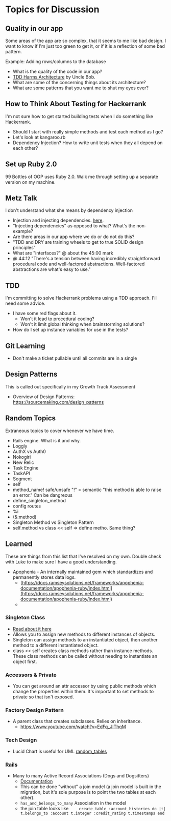 # Topics for Discussion

## Quality in our app
Some areas of the app are so complex, that it seems to me like bad design. 
I want to know if I'm just too green to get it, or if it is a reflection of some bad pattern.

Example: Adding rows/columns to the database
- What is the quality of the code in our app?
- [TDD Harms Architecture](http://blog.cleancoder.com/uncle-bob/2017/03/03/TDD-Harms-Architecture.html) by Uncle Bob.
- What are some of the concerning things about its architecture?
- What are some patterns that you want me to shut my eyes over?


## How to Think About Testing for Hackerrank
I'm not sure how to get started building tests when I do something like Hackerrank.
- Should I start with really simple methods and test each method as I go?
- Let's look at kangaroo.rb
- Dependency Injection? How to write unit tests when they all depend on each other?

## Set up Ruby 2.0
99 Bottles of OOP uses Ruby 2.0. Walk me through setting up a separate version on my machine.

## Metz Talk
I don't understand what she means by dependency injection
- Injection and injecting dependencies. [here](https://youtu.be/v-2yFMzxqwU?list=PLqal2KPbpmUwQurG_ixyT9pAHcesUjvJ5&t=2223).
- "Injecting dependencies" as opposed to what? What's the non-example?
- Are there areas in our app where we do or do not do this?
- "TDD and DRY are training wheels to get to true SOLID design principles"
- What are "interfaces?" @ about the 45:00 mark
- @ 44:12 "There's a tension between having incredibly straightforward procedural code and well-factored abstractions. Well-factored abstractions are what's easy to use."

## TDD
I'm committing to solve Hackerrank problems using a TDD approach. I'll need some advice.
 - I have some red flags about it.
   - Won't it lead to procedural coding?
   - Won't it limit global thinking when brainstorming solutions?
 - How do I set up instance variables for use in the tests?

## Git Learning
 - Don't make a ticket pullable until all commits are in a single 

## Design Patterns
This is called out specifically in my Growth Track Assessment
- Overview of Design Patterns: https://sourcemaking.com/design_patterns

## Random Topics
Extraneous topics to cover whenever we have time.
 - Rails engine. What is it and why.
 - Loggly
 - AuthX vs Auth0
 - Nokogiri
 - New Relic
 - Task Engine
 - TaskAPI
 - Segment
 - self
 - method_name! safe/unsafe "!" = semantic "this method is able to raise an error." Can be dangreous
 - define_singleton_method
 - config routes
 - %i
 - (&:method)
 - Singleton Method vs Singleton Pattern
 - self.method vs class << self => define metho. Same thing?

## Learned
These are things from this list that I've resolved on my own. Double check with Luke to make sure I have a good understanding.
 - Apophenia - An internally maintained gem which standardizes and permanently stores data logs.
   - [https://docs.ramseysolutions.net/frameworks/apophenia-documentation/apophenia-ruby/index.html](https://docs.ramseysolutions.net/frameworks/apophenia-documentation/apophenia-ruby/index.html)
   - 

### Singleton Class
 - [Read about it here](https://medium.com/@leo_hetsch/demystifying-singleton-classes-in-ruby-caf3fa4c9d91)
 - Allows you to assign new methods to different instances of objects.
 - Singleton can assign methods to an instantiated object, then another method to a different instantiated object.
 - class << self creates class methods rather than instance methods. These class methods can be called without needing to instantiate an object first. 

### Accessors & Private
 - You can get around an attr accessor by using public methods which change the properties within them. It's important to set methods to private so that isn't exposed.

### Factory Design Pattern
- A parent class that creates subclasses. Relies on inheritance. 
  - https://www.youtube.com/watch?v=EdFq_JIThqM

### Tech Design
 - Lucid Chart is useful for UML [random_tables](https://lucid.app/lucidchart/c2b3121b-eabf-4e6b-9dce-93f5eb39fef3/edit?viewport_loc=-660%2C-742%2C2424%2C1277%2C0_0&invitationId=inv_76500bd7-e43b-4773-b3c7-d257f3a62b25)

### Rails
 - Many to many Active Record Associations (Dogs and Dogsitters)
   - [Documentation](https://guides.rubyonrails.org/association_basics.html#the-has-and-belongs-to-many-association)
   - This can be done "without" a join model (a join model is built in the migration, but it's sole purpose is to point the two tables at each other).
   - `has_and_belongs_to_many` Association in the model
   - the join table looks like
   `    create_table :account_histories do |t|
     t.belongs_to :account
     t.integer :credit_rating
     t.timestamps
     end`